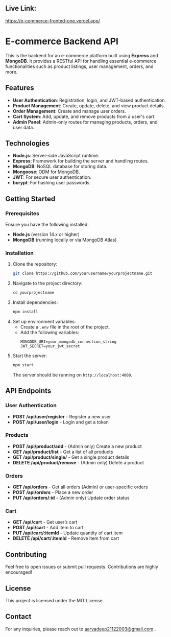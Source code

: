 ## Live Link: 
https://e-commerce-fronted-one.vercel.app/

# E-commerce Backend API

This is the backend for an e-commerce platform built using **Express** and **MongoDB**. It provides a RESTful API for handling essential e-commerce functionalities such as product listings, user management, orders, and more.

## Features

- **User Authentication**: Registration, login, and JWT-based authentication.
- **Product Management**: Create, update, delete, and view product details.
- **Order Management**: Create and manage user orders.
- **Cart System**: Add, update, and remove products from a user's cart.
- **Admin Panel**: Admin-only routes for managing products, orders, and user data.

## Technologies

- **Node.js**: Server-side JavaScript runtime.
- **Express**: Framework for building the server and handling routes.
- **MongoDB**: NoSQL database for storing data.
- **Mongoose**: ODM for MongoDB.
- **JWT**: For secure user authentication.
- **bcrypt**: For hashing user passwords.

## Getting Started

### Prerequisites

Ensure you have the following installed:
- **Node.js** (version 14.x or higher)
- **MongoDB** (running locally or via MongoDB Atlas)

### Installation

1. Clone the repository:
    ```bash
    git clone https://github.com/yourusername/yourprojectname.git
    ```
2. Navigate to the project directory:
    ```bash
    cd yourprojectname
    ```
3. Install dependencies:
    ```bash
    npm install
    ```
4. Set up environment variables:
   - Create a `.env` file in the root of the project.
   - Add the following variables:
      ```plaintext
      MONGODB_URI=your_mongodb_connection_string
      JWT_SECRET=your_jwt_secret
      ```
5. Start the server:
    ```bash
    npm start
    ```
   The server should be running on `http://localhost:4000`.

## API Endpoints

### User Authentication

- **POST /api/user/register** - Register a new user
- **POST /api/user/login** - Login and get a token

### Products

- **POST /api/product/add** - (Admin only) Create a new product
- **GET /api/product/list** - Get a list of all products
- **GET /api/product/single/** - Get a single product details
- **DELETE /api/product/remove** - (Admin only) Delete a product

### Orders

- **GET /api/orders** - Get all orders (Admin) or user-specific orders
- **POST /api/orders** - Place a new order
- **PUT /api/orders/:id** - (Admin only) Update order status

### Cart

- **GET /api/cart** - Get user’s cart
- **POST /api/cart** - Add item to cart
- **PUT /api/cart/:itemId** - Update quantity of cart item
- **DELETE /api/cart/:itemId** - Remove item from cart

## Contributing

Feel free to open issues or submit pull requests. Contributions are highly encouraged!

## License

This project is licensed under the MIT License.

## Contact

For any inquiries, please reach out to aaryadeep21122003@gmail.com .
